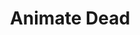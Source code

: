 ---
title: "Animate Dead"

spell:
  schools:
    - name:        "Necromancy"
      subschools:  []
      descriptors: ["Evil"]
  classes:
    - name:  "Cleric"
      abbr:  "Clr"
      level: 3
    - name:  "Sorcerer/Wizard"
      abbr:  "Sor/Wiz"
      level: 4
  domains:
    - name:  "Death"
      abbr:  "Death"
      level: 3
  components:         [V, S, M]
  castingTime:        "1 standard action"
  range:              "Touch"
  target:             "One or more corpses touched"
  duration:           "Instantaneous"
  savingThrow:        "None"
  spellResistance:    "No"
  materialComponents: ["You must place a black onyx gem worth at least 25 gp per Hit Die of the undead into the mouth or eye socket of each corpse you intend to animate. The magic of the spell turns these gems into worthless, burned-out shells."]
  description:        |
    This spell turns the bones or bodies of dead creatures into undead skeletons or zombies that follow your spoken commands.

    The undead can follow you, or they can remain in an area and attack any creature (or just a specific kind of creature) entering the place. They remain animated until they are destroyed. (A destroyed skeleton or zombie can't be animated again.)

    Regardless of the type of undead you create with this spell, you can't create more HD of undead than twice your caster level with a single casting of animate dead. (The desecrate spell doubles this limit)

    The undead you create remain under your control indefinitely. No matter how many times you use this spell, however, you can control only 4 HD worth of undead creatures per caster level. If you exceed this number, all the newly created creatures fall under your control, and any excess undead from previous castings become uncontrolled. (You choose which creatures are released.) If you are a cleric, any undead you might command by virtue of your power to command or rebuke undead do not count toward the limit.

    Skeletons: A skeleton can be created only from a mostly intact corpse or skeleton. The corpse must have bones. If a skeleton is made from a corpse, the flesh falls off the bones.

    Zombies: A zombie can be created only from a mostly intact corpse. The corpse must be that of a creature with a true anatomy.
---